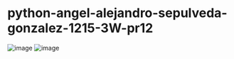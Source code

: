 # python-angel-alejandro-sepulveda-gonzalez-1215-3W-pr12
![image](https://github.com/user-attachments/assets/df0478f4-3a67-48b0-a3f0-571bb28bfdda)
![image](https://github.com/user-attachments/assets/24002895-693c-44e7-951f-78d053d622b0)
